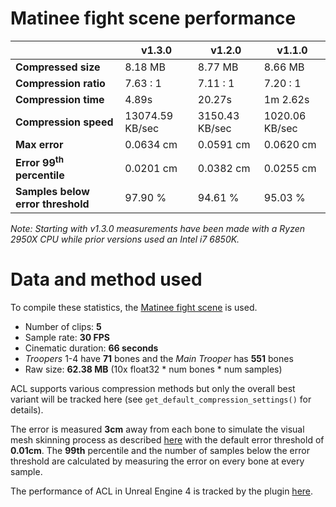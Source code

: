 # Matinee fight scene performance

|                       | v1.3.0 | v1.2.0 | v1.1.0    |
| --------------------- | --------- | --------- | --------- |
| **Compressed size**   | 8.18 MB | 8.77 MB | 8.66 MB   |
| **Compression ratio** | 7.63 : 1 | 7.11 : 1 | 7.20 : 1  |
| **Compression time**  | 4.89s | 20.27s | 1m 2.62s |
| **Compression speed**  | 13074.59 KB/sec | 3150.43 KB/sec | 1020.06 KB/sec |
| **Max error**         | 0.0634 cm | 0.0591 cm | 0.0620 cm |
| **Error 99<sup>th</sup> percentile** | 0.0201 cm | 0.0382 cm | 0.0255 cm |
| **Samples below error threshold** | 97.90 % | 94.61 % | 95.03 % |

*Note: Starting with v1.3.0 measurements have been made with a Ryzen 2950X CPU while prior versions used an Intel i7 6850K.*

# Data and method used

To compile these statistics, the [Matinee fight scene](https://nfrechette.github.io/2017/10/05/acl_in_ue4/) is used.

*  Number of clips: **5**
*  Sample rate: **30 FPS**
*  Cinematic duration: **66 seconds**
*  *Troopers* 1-4 have **71** bones and the *Main Trooper* has **551** bones
*  Raw size: **62.38 MB** (10x float32 * num bones * num samples)

ACL supports various compression methods but only the overall best variant will be tracked here (see `get_default_compression_settings()` for details).

The error is measured **3cm** away from each bone to simulate the visual mesh skinning process as described [here](error_metrics.md) with the default error threshold of **0.01cm**. The **99th** percentile and the number of samples below the error threshold are calculated by measuring the error on every bone at every sample.

The performance of ACL in Unreal Engine 4 is tracked by the plugin [here](https://github.com/nfrechette/acl-ue4-plugin/blob/develop/Docs/fight_scene_performance.md).
